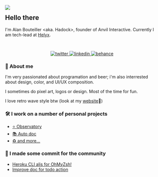 <img align="left" src="https://github.com/bouteillerAlan/bouteillerAlan/blob/master/grevious.png" />

## Hello there

I'm Alan Bouteiller <aka. Hadock>, founder of Anvil Interactive. Currently I am tech-lead at [Helyx](https://helyx.dev/).

</br>
<p align="center">
  <a href="https://twitter.com/alanbouteiller">
    <img src="https://github.com/bouteillerAlan/bouteillerAlan/blob/master/twitter.png" alt="twitter" title="twitter">
  </a>
  <a href="https://www.linkedin.com/in/alan-bouteiller/">
    <img src="https://github.com/bouteillerAlan/bouteillerAlan/blob/master/linkedin.png" alt="linkedin" title="linkedin">
  </a>
  <a href="https://www.behance.net/alanbouteiller">
    <img src="https://github.com/bouteillerAlan/bouteillerAlan/blob/master/behance.png" alt="behance" title="behance">
  </a>
</p>

### 💬 About me
I'm very passionated about programation and beer; i'm also interrested about design, color, and UI/UX composition.

I sometimes do pixel art, logos or design. Most of the time for fun.

I love retro wave style btw (look at my [website](https://alanbouteiller.dev/)🚀)

### 🛠 I work on a number of personal projects
- [⭐ Observatory](https://github.com/bouteillerAlan/observatory)
- [📚 Auto doc](https://github.com/bouteillerAlan/automatic-documentation)
- [♻ and more...](https://github.com/bouteillerAlan?tab=repositories)

### 🌱 I made some commit for the community
- [Heroku CLI alis for OhMyZsh!](https://github.com/ohmyzsh/ohmyzsh/pull/9073)
- [Improve doc for todo action](https://github.com/alstr/todo-to-issue-action/pull/13)
